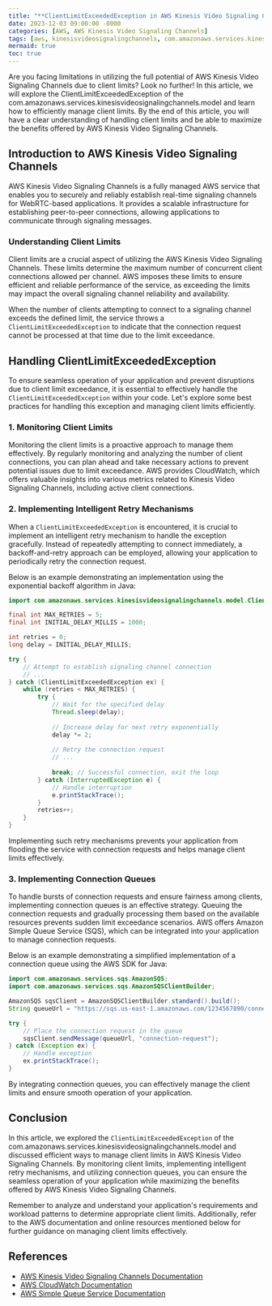 ```yaml
---
title: "**ClientLimitExceededException in AWS Kinesis Video Signaling Channels: Managing Client Limits Efficiently**"
date: 2023-12-03 09:00:00 -0000
categories: [AWS, AWS Kinesis Video Signaling Channels]
tags: [aws, kinesisvideosignalingchannels, com.amazonaws.services.kinesisvideosignalingchannels.model]
mermaid: true
toc: true
---
```



Are you facing limitations in utilizing the full potential of AWS Kinesis Video Signaling Channels due to client limits? Look no further! In this article, we will explore the ClientLimitExceededException of the com.amazonaws.services.kinesisvideosignalingchannels.model and learn how to efficiently manage client limits. By the end of this article, you will have a clear understanding of handling client limits and be able to maximize the benefits offered by AWS Kinesis Video Signaling Channels.

## Introduction to AWS Kinesis Video Signaling Channels

AWS Kinesis Video Signaling Channels is a fully managed AWS service that enables you to securely and reliably establish real-time signaling channels for WebRTC-based applications. It provides a scalable infrastructure for establishing peer-to-peer connections, allowing applications to communicate through signaling messages.

### Understanding Client Limits

Client limits are a crucial aspect of utilizing the AWS Kinesis Video Signaling Channels. These limits determine the maximum number of concurrent client connections allowed per channel. AWS imposes these limits to ensure efficient and reliable performance of the service, as exceeding the limits may impact the overall signaling channel reliability and availability.

When the number of clients attempting to connect to a signaling channel exceeds the defined limit, the service throws a `ClientLimitExceededException` to indicate that the connection request cannot be processed at that time due to the limit exceedance.

## Handling ClientLimitExceededException

To ensure seamless operation of your application and prevent disruptions due to client limit exceedance, it is essential to effectively handle the `ClientLimitExceededException` within your code. Let's explore some best practices for handling this exception and managing client limits efficiently.

### 1. Monitoring Client Limits

Monitoring the client limits is a proactive approach to manage them effectively. By regularly monitoring and analyzing the number of client connections, you can plan ahead and take necessary actions to prevent potential issues due to limit exceedance. AWS provides CloudWatch, which offers valuable insights into various metrics related to Kinesis Video Signaling Channels, including active client connections.

### 2. Implementing Intelligent Retry Mechanisms

When a `ClientLimitExceededException` is encountered, it is crucial to implement an intelligent retry mechanism to handle the exception gracefully. Instead of repeatedly attempting to connect immediately, a backoff-and-retry approach can be employed, allowing your application to periodically retry the connection request.

Below is an example demonstrating an implementation using the exponential backoff algorithm in Java:

```java
import com.amazonaws.services.kinesisvideosignalingchannels.model.ClientLimitExceededException;

final int MAX_RETRIES = 5;
final int INITIAL_DELAY_MILLIS = 1000;

int retries = 0;
long delay = INITIAL_DELAY_MILLIS;

try {
    // Attempt to establish signaling channel connection
    // ...
} catch (ClientLimitExceededException ex) {
    while (retries < MAX_RETRIES) {
        try {
            // Wait for the specified delay
            Thread.sleep(delay);
            
            // Increase delay for next retry exponentially
            delay *= 2;
            
            // Retry the connection request
            // ...
            
            break; // Successful connection, exit the loop
        } catch (InterruptedException e) {
            // Handle interruption
            e.printStackTrace();
        }
        retries++;
    }
}
```

Implementing such retry mechanisms prevents your application from flooding the service with connection requests and helps manage client limits effectively.

### 3. Implementing Connection Queues

To handle bursts of connection requests and ensure fairness among clients, implementing connection queues is an effective strategy. Queuing the connection requests and gradually processing them based on the available resources prevents sudden limit exceedance scenarios. AWS offers Amazon Simple Queue Service (SQS), which can be integrated into your application to manage connection requests.

Below is an example demonstrating a simplified implementation of a connection queue using the AWS SDK for Java:

```java
import com.amazonaws.services.sqs.AmazonSQS;
import com.amazonaws.services.sqs.AmazonSQSClientBuilder;

AmazonSQS sqsClient = AmazonSQSClientBuilder.standard().build();
String queueUrl = "https://sqs.us-east-1.amazonaws.com/1234567890/connection-queue";

try {
    // Place the connection request in the queue
    sqsClient.sendMessage(queueUrl, "connection-request");
} catch (Exception ex) {
    // Handle exception
    ex.printStackTrace();
}
```

By integrating connection queues, you can effectively manage the client limits and ensure smooth operation of your application.

## Conclusion

In this article, we explored the `ClientLimitExceededException` of the com.amazonaws.services.kinesisvideosignalingchannels.model and discussed efficient ways to manage client limits in AWS Kinesis Video Signaling Channels. By monitoring client limits, implementing intelligent retry mechanisms, and utilizing connection queues, you can ensure the seamless operation of your application while maximizing the benefits offered by AWS Kinesis Video Signaling Channels.

Remember to analyze and understand your application's requirements and workload patterns to determine appropriate client limits. Additionally, refer to the AWS documentation and online resources mentioned below for further guidance on managing client limits effectively.

## References

- [AWS Kinesis Video Signaling Channels Documentation](https://docs.aws.amazon.com/kinesisvideostreams/latest/dg/how-it-works.html)
- [AWS CloudWatch Documentation](https://docs.aws.amazon.com/cloudwatch/index.html)
- [AWS Simple Queue Service Documentation](https://docs.aws.amazon.com/AWSSimpleQueueService/latest/SQSDeveloperGuide/welcome.html)